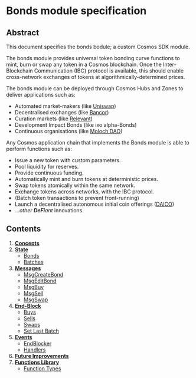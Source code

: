 # Bonds module specification

## Abstract

This document specifies the bonds bodule; a custom Cosmos SDK module.

The bonds module provides universal token bonding curve functions to mint, burn or swap any token in a Cosmos blockchain. Once the Inter-Blockchain Communication (IBC) protocol is available, this should enable cross-network exchanges of tokens at algorithmically-determined prices.

The bonds module can be deployed through Cosmos Hubs and Zones to deliver applications such as:
* Automated market-makers (like [Uniswap](https://uniswap.io))
* Decentralised exchanges (like [Bancor](https://bancor.network))
* Curation markets (like [Relevant](https://github.com/relevant-community/contracts/tree/bondingCurves/contracts))
* Development Impact Bonds (like ixo alpha-Bonds)
* Continuous organisations (like [Moloch DAO](https://molochdao.com/))

Any Cosmos application chain that implements the Bonds module is able to perform functions such as:
* Issue a new token with custom parameters.
* Pool liquidity for reserves.
* Provide continuous funding.
* Automatically mint and burn tokens at deterministic prices.
* Swap tokens atomically within the same network.
* Exchange tokens across networks, with the IBC protocol.
* (Batch token transactions to prevent front-running)
* Launch a decentralised autonomous initial coin offerings ([DAICO](https://ethresear.ch/t/explanation-of-daicos/465))
* ...*other **DeFi**ant* innovations.

## Contents

1. **[Concepts](01_concepts.md)**
2. **[State](02_state.md)**
    - [Bonds](02_state.md#bonds)
    - [Batches](02_state.md#batches)
3. **[Messages](03_messages.md)**
    - [MsgCreateBond](03_messages.md#msgcreatebond)
    - [MsgEditBond](03_messages.md#msgeditbond)
    - [MsgBuy](03_messages.md#msgbuy)
    - [MsgSell](03_messages.md#msgsell)
    - [MsgSwap](03_messages.md#msgswap)
4. **[End-Block](04_end_block.md)**
    - [Buys](04_end_block.md#buys)
    - [Sells](04_end_block.md#sells)
    - [Swaps](04_end_block.md#swaps)
    - [Set Last Batch](04_end_block.md#set-last-batch)
5. **[Events](05_events.md)**
    - [EndBlocker](05_events.md#endblocker)
    - [Handlers](05_events.md#handlers)
6. **[Future Improvements](06_future_improvements.md)**
7. **[Functions Library](07_functions_library.md)**
    - [Function Types](07_functions_library.md#function-types)
